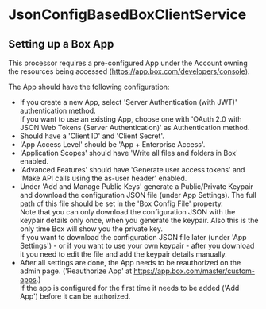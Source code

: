 <!--
  Licensed to the Apache Software Foundation (ASF) under one or more
  contributor license agreements.  See the NOTICE file distributed with
  this work for additional information regarding copyright ownership.
  The ASF licenses this file to You under the Apache License, Version 2.0
  (the "License"); you may not use this file except in compliance with
  the License.  You may obtain a copy of the License at
      http://www.apache.org/licenses/LICENSE-2.0
  Unless required by applicable law or agreed to in writing, software
  distributed under the License is distributed on an "AS IS" BASIS,
  WITHOUT WARRANTIES OR CONDITIONS OF ANY KIND, either express or implied.
  See the License for the specific language governing permissions and
  limitations under the License.
-->

# JsonConfigBasedBoxClientService

## Setting up a Box App

This processor requires a pre-configured App under the Account owning the resources being
accessed (https://app.box.com/developers/console).

The App should have the following configuration:

* If you create a new App, select 'Server Authentication (with JWT)' authentication method.  
  If you want to use an existing App, choose one with 'OAuth 2.0 with JSON Web Tokens (Server Authentication)' as
  Authentication method.
* Should have a 'Client ID' and 'Client Secret'.
* 'App Access Level' should be 'App + Enterprise Access'.
* 'Application Scopes' should have 'Write all files and folders in Box' enabled.
* 'Advanced Features' should have 'Generate user access tokens' and 'Make API calls using the as-user header' enabled.
* Under 'Add and Manage Public Keys' generate a Public/Private Keypair and download the configuration JSON file (under
  App Settings). The full path of this file should be set in the 'Box Config File' property.  
  Note that you can only download the configuration JSON with the keypair details only once, when you generate the
  keypair. Also this is the only time Box will show you the private key.  
  If you want to download the configuration JSON file later (under 'App Settings') - or if you want to use your own
  keypair - after you download it you need to edit the file and add the keypair details manually.
* After all settings are done, the App needs to be reauthorized on the admin page. ('Reauthorize App'
  at https://app.box.com/master/custom-apps.)  
  If the app is configured for the first time it needs to be added ('Add App') before it can be authorized.